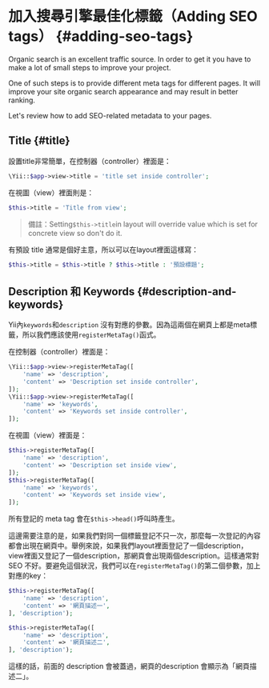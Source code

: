 # 加入搜尋引擎最佳化標籤（Adding SEO tags） {#adding-seo-tags}

Organic search is an excellent traffic source. In order to get it you have to make a lot of small steps to improve your project.

One of such steps is to provide different meta tags for different pages. It will improve your site organic search appearance and may result in better ranking.

Let's review how to add SEO-related metadata to your pages.

## Title {#title}

設置title非常簡單，在控制器（controller）裡面是：

```php
\Yii::$app->view->title = 'title set inside controller';
```

在視圖（view）裡面則是：

```php
$this->title = 'Title from view';
```

> 備註：Setting`$this->title`in layout will override value which is set for concrete view so don't do it.

有預設 title 通常是個好主意，所以可以在layout裡面這樣寫：

```php
$this->title = $this->title ? $this->title : '預設標題';
```

## Description 和 Keywords {#description-and-keywords}

Yii內`keywords`和`description` 沒有對應的參數。因為這兩個在網頁上都是meta標籤，所以我們應該使用`registerMetaTag()`函式。

在控制器（controller）裡面是：

```php
\Yii::$app->view->registerMetaTag([
    'name' => 'description',
    'content' => 'Description set inside controller',
]);
\Yii::$app->view->registerMetaTag([
    'name' => 'keywords',
    'content' => 'Keywords set inside controller',
]);
```

在視圖（view）裡面是：

```php
$this->registerMetaTag([
    'name' => 'description',
    'content' => 'Description set inside view',
]);
$this->registerMetaTag([
    'name' => 'keywords',
    'content' => 'Keywords set inside view',
]);
```

所有登記的 meta tag 會在`$this->head()`呼叫時產生。

這邊需要注意的是，如果我們對同一個標籤登記不只一次，那麼每一次登記的內容都會出現在網頁中。舉例來說，如果我們layout裡面登記了一個description，view裡面又登記了一個description，那網頁會出現兩個description。這樣通常對 SEO 不好。要避免這個狀況，我們可以在`registerMetaTag()`的第二個參數，加上對應的key：

```php
$this->registerMetaTag([
    'name' => 'description',
    'content' => '網頁描述一',
], 'description');

$this->registerMetaTag([
    'name' => 'description',
    'content' => '網頁描述二',
], 'description');
```

這樣的話，前面的 description 會被蓋過，網頁的description 會顯示為「網頁描述二」。

